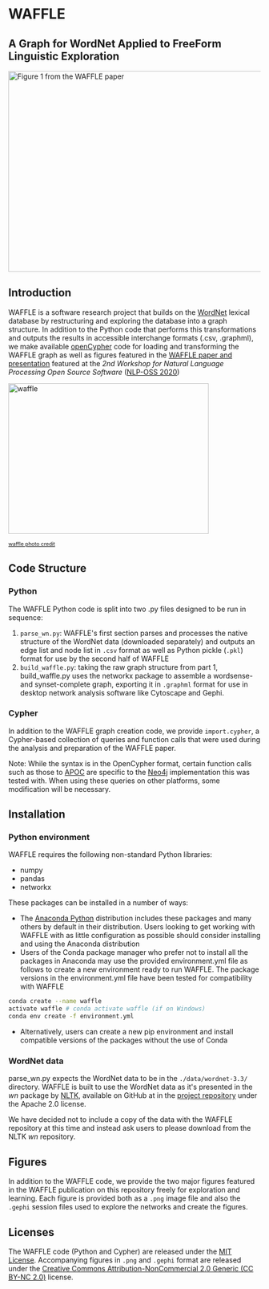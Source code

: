 # WAFFLE
## A Graph for WordNet Applied to FreeForm Linguistic Exploration

<img src="./figures/figure_1.png" alt="Figure 1 from the WAFFLE paper" title="Figure 1 from the WAFFLE paper" width="800" height="400"/>

## Introduction
WAFFLE is a software research project that builds on the [WordNet](https://wordnet.princeton.edu/) lexical database by restructuring and exploring the database into a graph structure. In addition to the Python code that performs this transformations and outputs the results in accessible interchange formats (.csv, .graphml), we make available [openCypher](http://www.opencypher.org/) code for loading and transforming the WAFFLE graph as well as figures featured in the [WAFFLE paper and presentation](thomsonreuters.com) featured at the *2nd Workshop for Natural Language Processing Open Source Software* ([NLP-OSS 2020](https://nlposs.github.io/2020/index.html))

<img src="https://upload.wikimedia.org/wikipedia/commons/thumb/5/59/Homemade_waffle_closeup.jpg/800px-Homemade_waffle_closeup.jpg" alt="waffle" title="photo of a real-world waffle" width="400" height="300"/>

<span style="font-size:0.75em"><a href="https://commons.wikimedia.org/wiki/File:Homemade_waffle_closeup.jpg">waffle photo credit</a></span>

## Code Structure
### Python
The WAFFLE Python code is split into two .py files designed to be run in sequence:
1. `parse_wn.py`: WAFFLE's first section parses and processes the native structure of the WordNet data (downloaded separately) and outputs an edge list and node list in `.csv` format as well as Python pickle (`.pkl`) format for use by the second half of WAFFLE
2. `build_waffle.py`: taking the raw graph structure from part 1, build_waffle.py uses the networkx package to assemble a wordsense- and synset-complete graph, exporting it in `.graphml` format for use in desktop network analysis software like Cytoscape and Gephi.

### Cypher
In addition to the WAFFLE graph creation code, we provide `import.cypher`, a Cypher-based collection of queries and function calls that were used during the analysis and preparation of the WAFFLE paper.

Note: While the syntax is in the OpenCypher format, certain function calls such as those to [APOC](https://neo4j.com/labs/apoc/) are specific to the [Neo4j](https://neo4j.com/) implementation this was tested with. When using these queries on other platforms, some modification will be necessary.

## Installation
### Python environment
WAFFLE requires the following non-standard Python libraries:
* numpy
* pandas
* networkx

These packages can be installed in a number of ways:
* The [Anaconda Python](https://www.anaconda.com/products/individual) distribution includes these packages and many others by default in their distribution. Users looking to get working with WAFFLE with as little configuration as possible should consider installing and using the Anaconda distribution
* Users of the Conda package manager who prefer not to install all the packages in Anaconda may use the provided environment.yml file as follows to create a new environment ready to run WAFFLE. The package versions in the environment.yml file have been tested for compatibility with WAFFLE
```bash
conda create --name waffle
activate waffle # conda activate waffle (if on Windows)
conda env create -f environment.yml
```
* Alternatively, users can create a new pip environment and install compatible versions of the packages without the use of Conda

###  WordNet data
parse_wn.py expects the WordNet data to be in the `./data/wordnet-3.3/` directory. WAFFLE is built to use the WordNet data as it's presented in the *wn* package by [NLTK](https://www.nltk.org/), available on GitHub at in the [project repository](https://github.com/nltk/wordnet/tree/master/wn/data/wordnet-3.3) under the Apache 2.0 license.

We have decided not to include a copy of the data with the WAFFLE repository at this time and instead ask users to please download from the NLTK *wn* repository.

## Figures
In addition to the WAFFLE code, we provide the two major figures featured in the WAFFLE publication on this repository freely for exploration and learning. Each figure is provided both as a `.png` image file and also the `.gephi` session files used to explore the networks and create the figures.

## Licenses

The WAFFLE code (Python and Cypher) are released under the [MIT License](https://opensource.org/licenses/MIT). Accompanying figures in `.png` and `.gephi` format are released under the [Creative Commons Attribution-NonCommercial 2.0 Generic (CC BY-NC 2.0)](https://creativecommons.org/licenses/by-nc/2.0/) license. 
